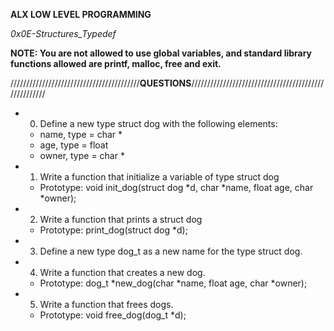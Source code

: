 __ALX LOW LEVEL PROGRAMMING__

_0x0E-Structures_Typedef_

__NOTE: You are not allowed to use global variables, and standard library functions allowed are printf, malloc, free and exit.__

/////////////////////////////////////////__QUESTIONS__/////////////////////////////////////////////////////

* 0. Define a new type struct dog with the following elements:
	* name, type = char *
	* age, type = float
	* owner, type = char *

* 1. Write a function that initialize a variable of type struct dog
	* Prototype: void init_dog(struct dog *d, char *name, float age, char *owner);

* 2. Write a function that prints a struct dog
	* Prototype: print_dog(struct dog *d);

* 3. Define a new type dog_t as a new name for the type struct dog.

* 4. Write a function that creates a new dog.
	* Prototype: dog_t *new_dog(char *name, float age, char *owner);

* 5. Write a function that frees dogs.
	* Prototype: void free_dog(dog_t *d);
